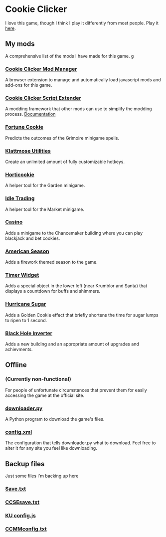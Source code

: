 # Cookie Clicker

I love this game, though I think I play it differently from most people. Play it [here](https://orteil.dashnet.org/cookieclicker/).

## My mods

A comprehensive list of the mods I have made for this game.
g
### [Cookie Clicker Mod Manager](https://github.com/klattmose/CookieClickerModManager)

A browser extension to manage and automatically load javascript mods and add-ons for this game.

### [Cookie Clicker Script Extender](https://korbincode.github.io/cookies/CookieClicker/CCSE.js)

A modding framework that other mods can use to simplify the modding process. [Documentation](https://korbincode.github.io/cookies/CookieClicker/CCSE-POCs/)

### [Fortune Cookie](https://korbincode.github.io/cookies/CookieClicker/FortuneCookie.js)

Predicts the outcomes of the Grimoire minigame spells.

### [Klattmose Utilities](https://korbincode.github.io/cookies/CookieClicker/KlattmoseUtilities.js)

Create an unlimited amount of fully customizable hotkeys.

### [Horticookie](https://korbincode.github.io/cookies/CookieClicker/Horticookie.js)

A helper tool for the Garden minigame.

### [Idle Trading](https://korbincode.github.io/cookies/CookieClicker/IdleTrading.js)

A helper tool for the Market minigame.

### [Casino](https://korbincode.github.io/cookies/CookieClicker/minigameCasino.js)

Adds a minigame to the Chancemaker building where you can play blackjack and bet cookies.

### [American Season](https://korbincode.github.io/cookies/CookieClicker/AmericanSeason.js)

Adds a firework themed season to the game.

### [Timer Widget](https://korbincode.github.io/cookies/CookieClicker/CCSE-POCs/TimerWidget.js)

Adds a special object in the lower left (near Krumblor and Santa) that displays a countdown for buffs and shimmers.

### [Hurricane Sugar](https://korbincode.github.io/cookies/CookieClicker/CCSE-POCs/HurricaneSugar.js)

Adds a Golden Cookie effect that briefly shortens the time for sugar lumps to ripen to 1 second.

### [Black Hole Inverter](https://klattmose.github.io/CookieClicker/CCSE-POCs/BlackholeInverter.js)

Adds a new building and an appropriate amount of upgrades and achievments.

## Offline

### (Currently non-functional)

For people of unfortunate circumstances that prevent them for easily accessing the game at the official site.

### [downloader.py](https://klattmose.github.io/CookieClicker/downloader.py)

A Python program to download the game's files.

### [config.xml](https://klattmose.github.io/CookieClicker/config.xml)

The configuration that tells downloader.py what to download. Feel free to alter it for any site you feel like downloading.

## Backup files

Just some files I'm backing up here

### [Save.txt](https://klattmose.github.io/CookieClicker/Save.txt)
### [CCSEsave.txt](https://klattmose.github.io/CookieClicker/CCSEsave.txt)
### [KU config.js](https://klattmose.github.io/CookieClicker/KU%20config.js)
### [CCMMconfig.txt](https://klattmose.github.io/CookieClicker/CCMMconfig.txt)
